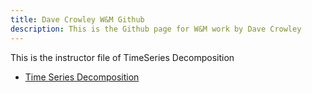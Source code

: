 ```yaml
---
title: Dave Crowley W&M Github
description: This is the Github page for W&M work by Dave Crowley
---
```


This is the instructor file of TimeSeries Decomposition

- [Time Series Decomposition](/timeseries/index.md)
